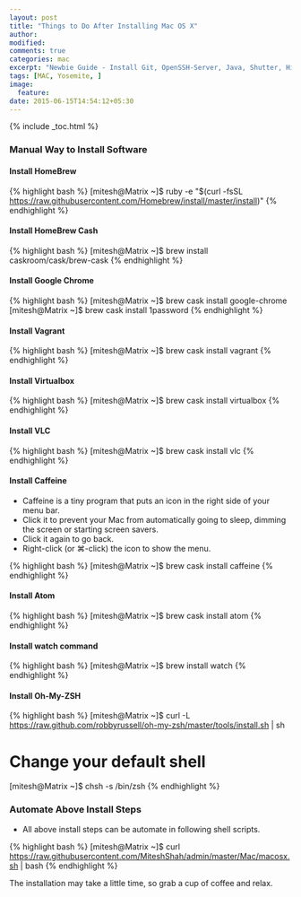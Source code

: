 ```yaml
---
layout: post
title: "Things to Do After Installing Mac OS X"
author:
modified:
comments: true
categories: mac
excerpt: "Newbie Guide - Install Git, OpenSSH-Server, Java, Shutter, Hipchat, VLC and Google Chrome"
tags: [MAC, Yosemite, ]
image:
  feature:
date: 2015-06-15T14:54:12+05:30
---
```


{% include _toc.html %}

### Manual Way to Install Software

#### Install HomeBrew
{% highlight bash %}
[mitesh@Matrix ~]$ ruby -e "$(curl -fsSL https://raw.githubusercontent.com/Homebrew/install/master/install)"
{% endhighlight %}

#### Install HomeBrew  Cash
{% highlight bash %}
[mitesh@Matrix ~]$ brew install caskroom/cask/brew-cask
{% endhighlight %}

#### Install Google Chrome
{% highlight bash %}
[mitesh@Matrix ~]$ brew cask install google-chrome
[mitesh@Matrix ~]$ brew cask install 1password
{% endhighlight %}

#### Install Vagrant
{% highlight bash %}
[mitesh@Matrix ~]$ brew cask install vagrant
{% endhighlight %}

#### Install Virtualbox
{% highlight bash %}
[mitesh@Matrix ~]$ brew cask install virtualbox
{% endhighlight %}

#### Install VLC
{% highlight bash %}
[mitesh@Matrix ~]$ brew cask install vlc
{% endhighlight %}

#### Install Caffeine

* Caffeine is a tiny program that puts an icon in the right side of your menu bar.
* Click it to prevent your Mac from automatically going to sleep, dimming the screen or starting screen savers.
* Click it again to go back.
* Right-click (or ⌘-click) the icon to show the menu.

{% highlight bash %}
[mitesh@Matrix ~]$ brew cask install caffeine
{% endhighlight %}

#### Install Atom
{% highlight bash %}
[mitesh@Matrix ~]$ brew cask install atom
{% endhighlight %}

#### Install watch command
{% highlight bash %}
[mitesh@Matrix ~]$ brew install watch
{% endhighlight %}

#### Install Oh-My-ZSH
{% highlight bash %}
[mitesh@Matrix ~]$ curl -L https://raw.github.com/robbyrussell/oh-my-zsh/master/tools/install.sh | sh

# Change your default shell
[mitesh@Matrix ~]$ chsh -s /bin/zsh
{% endhighlight %}

### Automate Above Install Steps

* All above install steps can be automate in following shell scripts.

{% highlight bash %}
[mitesh@Matrix ~]$ curl https://raw.githubusercontent.com/MiteshShah/admin/master/Mac/macosx.sh | bash
{% endhighlight %}


The installation may take a little time, so grab a cup of coffee <i class="fa fa-coffee"></i> and relax.
